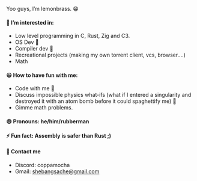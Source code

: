 Yoo guys, I’m lemonbrass. 😁
#### 👀 I’m interested in:
- Low level programming in C, Rust, Zig and C3.
- OS Dev 🗿
- Compiler dev 🗿
- Recreational projects (making my own torrent client, vcs, browser....)
- Math
#### 😃 How to have fun with me:
- Code with me 🐼
- Discuss impossible physics what-ifs (what if I entered a singularity and destroyed it with an atom bomb before it could spaghettify me) 🗿
- Gimme math problems.
#### 😄 Pronouns: he/him/rubberman
#### ⚡ Fun fact: Assembly is safer than Rust ;)
#### 🔗 Contact me
- Discord: coppamocha
- Gmail: shebangsache@gmail.com
<!---
lemonbrass/lemonbrass is a ✨ special ✨ repository because its `README.md` (this file) appears on your GitHub profile.
You can click the Preview link to take a look at your changes.
--->
